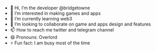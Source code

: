 - 👋 Hi, I’m the developer @bridgetowne
- 👀 I’m interested in making games and apps
- 🌱 I’m currently learning web3
- 💞️ I’m looking to collaborate on game and apps design and features
- 📫 How to reach me twitter and telegram channel
- 😄 Pronouns: Overlord
- ⚡ Fun fact: I am busy most of the time

<!---
bridgetowne/bridgetowne is a ✨ special ✨ repository because its `README.md` (this file) appears on your GitHub profile.
You can click the Preview link to take a look at your changes.
--->
